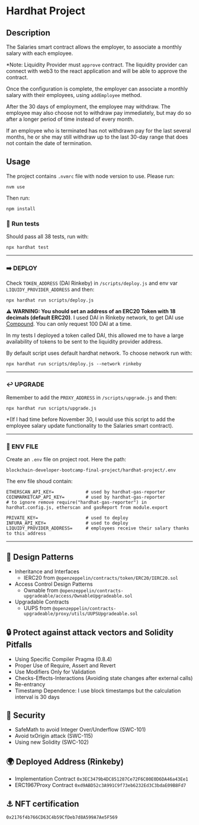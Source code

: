# Hardhat Project

## Description

The Salaries smart contract allows the employer, to associate a monthly salary with each employee. 

*Note: Liquidity Provider must `approve` contract. The liquidity provider can connect with web3 to the react application and will be able to approve the contract.

Once the configuration is complete, the employer can associate a monthly salary with their employees, using `addEmployee` method.

After the 30 days of employment, the employee may withdraw. The employee may also choose not to withdraw pay immediately, but may do so after a longer period of time instead of every month.

If an employee who is terminated has not withdrawn pay for the last several months, he or she may still withdraw up to the last 30-day range that does not contain the date of termination.

## Usage

The project contains `.nvmrc` file with node version to use. Please run:
```
nvm use
```

Then run:
```
npm install
```

### 🧪 Run tests
Should pass all 38 tests, run with:

```
npx hardhat test
```

---
### ➡️ DEPLOY

Check `TOKEN_ADDRESS` (DAI Rinkeby) in `/scripts/deploy.js` and  env var `LIQUIDY_PROVIDER_ADDRESS` and then:
```
npx hardhat run scripts/deploy.js
```
**⚠️ WARNING: You should set an address of an ERC20 Token with 18 decimals (default ERC20)**.
I used DAI in Rinkeby network, to get DAI use [Compound](https://app.compound.finance/). You can only request 100 DAI at a time.

In my tests I deployed a token called DAI, this allowed me to have a large availability of tokens to be sent to the liquidity provider address.


By default script uses default hardhat network. To choose network run with:
```
npx hardhat run scripts/deploy.js --network rinkeby
```
---
### ↩️ UPGRADE
Remember to add the `PROXY_ADDRESS` in `/scripts/upgrade.js` and then:

```
npx hardhat run scripts/upgrade.js
```
*(If I had time before November 30, I would use this script to add the employee salary update functionality to the Salaries smart contract).


---
### 🔑 ENV FILE

Create an `.env` file on project root. Here the path:
```
blockchain-developer-bootcamp-final-project/hardhat-project/.env
```

The env file shoud contain:
```
ETHERSCAN_API_KEY=            # used by hardhat-gas-reporter
COINMARKETCAP_API_KEY=        # used by hardhat-gas-reporter
# to ignore remove require("hardhat-gas-reporter") in hardhat.config.js, etherscan and gasReport from module.export

PRIVATE_KEY=                  # used to deploy
INFURA_API_KEY=               # used to deploy
LIQUIDY_PROVIDER_ADDRESS=     # employees receive their salary thanks to this address
```

---


## 📐 Design Patterns

- Inheritance and Interfaces
  - IERC20 from `@openzeppelin/contracts/token/ERC20/IERC20.sol`
- Access Control Design Patterns
  - Ownable from `@openzeppelin/contracts-upgradeable/access/OwnableUpgradeable.sol`
- Upgradable Contracts
  - UUPS from `@openzeppelin/contracts-upgradeable/proxy/utils/UUPSUpgradeable.sol`


## 🔒 Protect against attack vectors and Solidity Pitfalls

- Using Specific Compiler Pragma (0.8.4)
- Proper Use of Require, Assert and Revert 
- Use Modifiers Only for Validation 
- Checks-Effects-Interactions (Avoiding state changes after external calls)
- Re-entrancy
- Timestamp Dependence: I use block timestamps but the calculation interval is 30 days

## 🔐 Security

- SafeMath to avoid Integer Over/Underflow (SWC-101)
- Avoid txOrigin attack (SWC-115)
- Using new Solidity (SWC-102)

## 🌍 Deployed Address (Rinkeby)

- Implementation Contract `0x3EC3479b4DC851287Ce72F6C00E0D6DA46a43Ee1`
- ERC1967Proxy Contract `0xd9ABD52c3A991C9f73eb6232Ed3C3bdaE09B8Fd7`

## ⚓ NFT certification

```
0x2176f4b766CD63C4b59CfDeb7d8A599A7Ae5F569
```